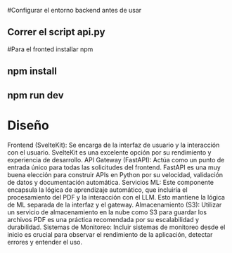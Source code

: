 #Configurar el entorno backend antes de usar

## Correr el script api.py


#Para el fronted installar npm 


## npm install
## npm run dev



# Diseño 

Frontend (SvelteKit): Se encarga de la interfaz de usuario y la interacción con el usuario. SvelteKit es una excelente opción por su rendimiento y experiencia de desarrollo.
API Gateway (FastAPI): Actúa como un punto de entrada único para todas las solicitudes del frontend. FastAPI es una muy buena elección para construir APIs en Python por su velocidad, validación de datos y documentación automática.
Servicios ML: Este componente encapsula la lógica de aprendizaje automático, que incluiría el procesamiento del PDF y la interacción con el LLM. Esto mantiene la lógica de ML separada de la interfaz y el gateway.
Almacenamiento (S3): Utilizar un servicio de almacenamiento en la nube como S3 para guardar los archivos PDF es una práctica recomendada por su escalabilidad y durabilidad.
Sistemas de Monitoreo: Incluir sistemas de monitoreo desde el inicio es crucial para observar el rendimiento de la aplicación, detectar errores y entender el uso.
